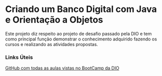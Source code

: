 # Criando um Banco Digital com Java e Orientação a Objetos

Este projeto diz respeito ao projeto de desafio passado pela DIO e tem como principal função demonstrar o conhecimento adquirido fazendo os cursos e realizando as atividades propostas.



### Links Úteis

[GitHub com todas as aulas vistas no BootCamp da DIO](https://github.com/igorcasro/primeiro-desafio-dio-bootcamp)